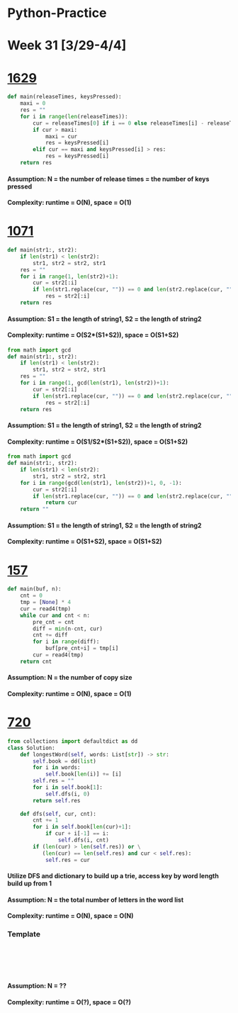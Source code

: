 # Python-Practice

# Week 31 [3/29-4/4]

# [1629](https://leetcode.com/problems/slowest-key/)
```python
def main(releaseTimes, keysPressed):
    maxi = 0
    res = ""
    for i in range(len(releaseTimes)):
        cur = releaseTimes[0] if i == 0 else releaseTimes[i] - releaseTimes[i-1]
        if cur > maxi:
            maxi = cur
            res = keysPressed[i]
        elif cur == maxi and keysPressed[i] > res:
            res = keysPressed[i]
    return res
```
#### Assumption: N = the number of release times = the number of keys pressed
#### Complexity: runtime = O(N), space = O(1)

# [1071](https://leetcode.com/problems/greatest-common-divisor-of-strings/)
```python
def main(str1:, str2):
    if len(str1) < len(str2):
        str1, str2 = str2, str1
    res = ""
    for i in range(1, len(str2)+1):
        cur = str2[:i]
        if len(str1.replace(cur, "")) == 0 and len(str2.replace(cur, "")) == 0:
            res = str2[:i]
    return res
```
#### Assumption: S1 = the length of string1, S2 = the length of string2
#### Complexity: runtime = O(S2*(S1+S2)), space = O(S1+S2)
```python
from math import gcd
def main(str1:, str2):
    if len(str1) < len(str2):
        str1, str2 = str2, str1
    res = ""
    for i in range(1, gcd(len(str1), len(str2))+1):
        cur = str2[:i]
        if len(str1.replace(cur, "")) == 0 and len(str2.replace(cur, "")) == 0:
            res = str2[:i]
    return res
```
#### Assumption: S1 = the length of string1, S2 = the length of string2
#### Complexity: runtime = O(S1/S2*(S1+S2)), space = O(S1+S2)
```python
from math import gcd
def main(str1:, str2):
    if len(str1) < len(str2):
        str1, str2 = str2, str1
    for i in range(gcd(len(str1), len(str2))+1, 0, -1):
        cur = str2[:i]
        if len(str1.replace(cur, "")) == 0 and len(str2.replace(cur, "")) == 0:
            return cur
    return ""
```
#### Assumption: S1 = the length of string1, S2 = the length of string2
#### Complexity: runtime = O(S1+S2), space = O(S1+S2)

# [157](https://leetcode.com/problems/read-n-characters-given-read4/)
```python
def main(buf, n):
    cnt = 0
    tmp = [None] * 4
    cur = read4(tmp)
    while cur and cnt < n:
        pre_cnt = cnt
        diff = min(n-cnt, cur)
        cnt += diff
        for i in range(diff):
            buf[pre_cnt+i] = tmp[i]
        cur = read4(tmp)
    return cnt
```
#### Assumption: N = the number of copy size
#### Complexity: runtime = O(N), space = O(1)

# [720](https://leetcode.com/problems/longest-word-in-dictionary/)
```python
from collections import defaultdict as dd
class Solution:
    def longestWord(self, words: List[str]) -> str:
        self.book = dd(list)
        for i in words:
            self.book[len(i)] += [i]
        self.res = ""
        for i in self.book[1]:
            self.dfs(i, 0)
        return self.res
    
    def dfs(self, cur, cnt):
        cnt += 1
        for i in self.book[len(cur)+1]:
            if cur + i[-1] == i:
                self.dfs(i, cnt)
        if (len(cur) > len(self.res)) or \
           (len(cur) == len(self.res) and cur < self.res):
            self.res = cur
```
#### Utilize DFS and dictionary to build up a trie, access key by word length build up from 1
#### Assumption: N = the total number of letters in the word list
#### Complexity: runtime = O(N), space = O(N)

### Template
# []()
```sql
```

# []()
```python
```
#### Assumption: N = ??
#### Complexity: runtime = O(?), space = O(?)
